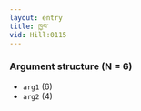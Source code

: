 ```yaml
---
layout: entry
title: ཁྱབ་
vid: Hill:0115
---
```

### Argument structure (N = 6)
* `arg1` (6)
* `arg2` (4)
